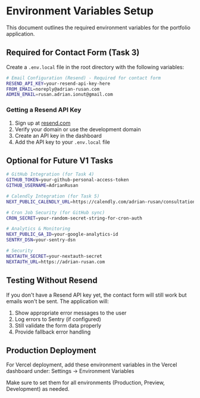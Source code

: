 # Environment Variables Setup

This document outlines the required environment variables for the portfolio application.

## Required for Contact Form (Task 3)

Create a `.env.local` file in the root directory with the following variables:

```bash
# Email Configuration (Resend) - Required for contact form
RESEND_API_KEY=your-resend-api-key-here
FROM_EMAIL=noreply@adrian-rusan.com
ADMIN_EMAIL=rusan.adrian.ionut@gmail.com
```

### Getting a Resend API Key

1. Sign up at [resend.com](https://resend.com)
2. Verify your domain or use the development domain
3. Create an API key in the dashboard
4. Add the API key to your `.env.local` file

## Optional for Future V1 Tasks

```bash
# GitHub Integration (for Task 4)
GITHUB_TOKEN=your-github-personal-access-token
GITHUB_USERNAME=AdrianRusan

# Calendly Integration (for Task 5)
NEXT_PUBLIC_CALENDLY_URL=https://calendly.com/adrian-rusan/consultation

# Cron Job Security (for GitHub sync)
CRON_SECRET=your-random-secret-string-for-cron-auth

# Analytics & Monitoring
NEXT_PUBLIC_GA_ID=your-google-analytics-id
SENTRY_DSN=your-sentry-dsn

# Security
NEXTAUTH_SECRET=your-nextauth-secret
NEXTAUTH_URL=https://adrian-rusan.com
```

## Testing Without Resend

If you don't have a Resend API key yet, the contact form will still work but emails won't be sent. The application will:

1. Show appropriate error messages to the user
2. Log errors to Sentry (if configured)
3. Still validate the form data properly
4. Provide fallback error handling

## Production Deployment

For Vercel deployment, add these environment variables in the Vercel dashboard under:
Settings → Environment Variables

Make sure to set them for all environments (Production, Preview, Development) as needed. 